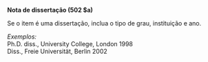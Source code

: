 **Nota de dissertação (502 $a)**

Se o item é uma dissertação, inclua o tipo de grau, instituição e ano.

_Exemplos:_  
Ph.D. diss., University College, London 1998  
Diss., Freie Universität, Berlin 2002